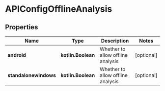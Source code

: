 
# APIConfigOfflineAnalysis

## Properties
Name | Type | Description | Notes
------------ | ------------- | ------------- | -------------
**android** | **kotlin.Boolean** | Whether to allow offline analysis |  [optional]
**standalonewindows** | **kotlin.Boolean** | Whether to allow offline analysis |  [optional]



